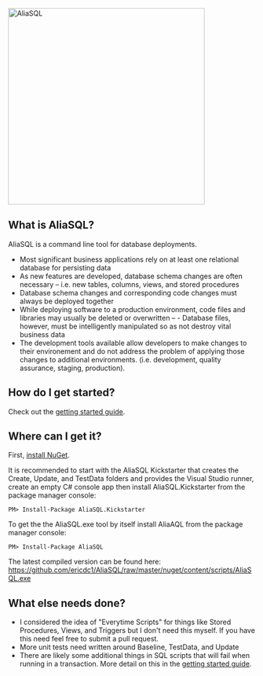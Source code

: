 <img src="https://raw.github.com/ericdc1/AliaSQL/master/images/AliaSQL.PNG" alt="AliaSQL" width="400">

What is AliaSQL?
--------------------------------
AliaSQL is a command line tool for database deployments.  

- Most significant business applications rely on at least one relational database for persisting data
- As new features are developed, database schema changes are often necessary – i.e. new tables, columns, views, and stored procedures
- Database schema changes and corresponding code changes must always be deployed together
- While deploying software to a production environment, code files and libraries may usually be deleted or overwritten – - Database files, however, must be intelligently manipulated so as not destroy vital business data
- The development tools available allow developers to make changes to their environement and do not address the problem of applying those changes to additional environments. (i.e. development, quality assurance, staging, production).

How do I get started?
--------------------------------
Check out the [getting started guide](https://github.com/ericdc1/AliaSQL/wiki/Getting-started).

Where can I get it?
--------------------------------
First, [install NuGet](http://docs.nuget.org/docs/start-here/installing-nuget).

    
It is recommended to start with the AliaSQL Kickstarter that creates the Create, Update, and TestData folders and provides the Visual Studio runner, create an empty C# console app then install AliaSQL.Kickstarter from the package manager console:

    PM> Install-Package AliaSQL.Kickstarter

To get the the AliaSQL.exe tool by itself install AliaAQL from the package manager console:

    PM> Install-Package AliaSQL

The latest compiled version can be found here: https://github.com/ericdc1/AliaSQL/raw/master/nuget/content/scripts/AliaSQL.exe

What else needs done?
---------------------
- I considered the idea of "Everytime Scripts" for things like Stored Procedures, Views, and Triggers but I don't need this myself. If you have this need feel free to submit a pull request. 
- More unit tests need written around Baseline, TestData, and Update
- There are likely some additional things in SQL scripts that will fail when running in a transaction. More detail on this in the [getting started guide](https://github.com/ericdc1/AliaSQL/wiki/Getting-started).
